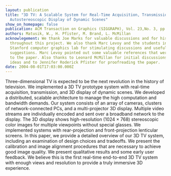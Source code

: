 ```yaml
---
layout: publication
title: "3D TV: A Scalable System for Real-Time Acquisition, Transmission, and
  Autostereoscopic Display of Dynamic Scenes"
show_on_homepage: false
publication: ACM Transaction on Graphics (SIGGRAPH), Vol. 23,No. 3, pp. 814-824, August 2004
authors: Matusik, W., H. Pfister, M. Brand, L. McMillan
acknowlegement: We thank Joe Marks for valuable discussions and for his support
  throughout this project. We also thank Marc Levoy and the students in the
  Stanford computer graphics lab for stimulating discussions and useful
  suggestions. Marc Levoy pointed out some valuable references that were added
  to the paper. Also thanks to Leonard McMillan for initial discussions and
  ideas and to Jennifer Roderick Pfister for proofreading the paper.
date: 2004-08-01T17:03:00.000Z
---
```

Three-dimensional TV is expected to be the next revolution in the history of television. We implemented a 3D TV prototype system with real-time acquisition, transmission, and 3D display of dynamic scenes. We developed a distributed, scalable architecture to manage the high computation and bandwidth demands. Our system consists of an array of cameras, clusters of network-connected PCs, and a multi-projector 3D display. Multiple video streams are individually encoded and sent over a broadband network to the display. The 3D display shows high-resolution (1024 × 768) stereoscopic color images for multiple viewpoints without special glasses. We implemented systems with rear-projection and front-projection lenticular screens. In this paper, we provide a detailed overview of our 3D TV system, including an examination of design choices and tradeoffs. We present the calibration and image alignment procedures that are necessary to achieve good image quality. We present qualitative results and some early user feedback. We believe this is the first real-time end-to-end 3D TV system with enough views and resolution to provide a truly immersive 3D experience.